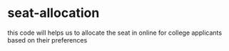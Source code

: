 # seat-allocation
this code will helps us to allocate the seat in online for college applicants based on their preferences
